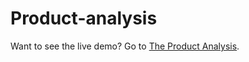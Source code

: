 # Product-analysis 

Want to see the live demo? Go to [The Product Analysis](https://product-analysis.vercel.app/).
